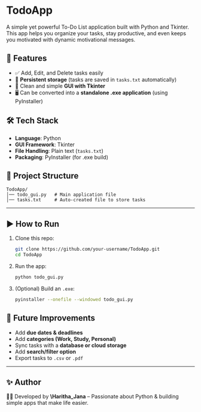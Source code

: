 # TodoApp
A simple yet powerful To-Do List application built with Python and Tkinter. This app helps you organize your tasks, stay productive, and even keeps you motivated with dynamic motivational messages.


## 🚀 Features

* ✅ Add, Edit, and Delete tasks easily
* 💾 **Persistent storage** (tasks are saved in `tasks.txt` automatically)
* 🎨 Clean and simple **GUI with Tkinter**
* 🖥️ Can be converted into a **standalone .exe application** (using PyInstaller)

## 🛠️ Tech Stack

* **Language**: Python
* **GUI Framework**: Tkinter
* **File Handling**: Plain text (`tasks.txt`)
* **Packaging**: PyInstaller (for .exe build)


## 📂 Project Structure

```
TodoApp/
│── todo_gui.py   # Main application file
│── tasks.txt     # Auto-created file to store tasks
```

---

## ▶️ How to Run

1. Clone this repo:

   ```bash
   git clone https://github.com/your-username/TodoApp.git
   cd TodoApp
   ```
2. Run the app:

   ```bash
   python todo_gui.py
   ```
3. (Optional) Build an `.exe`:

   ```bash
   pyinstaller --onefile --windowed todo_gui.py
   ```


## 🌱 Future Improvements

* Add **due dates & deadlines**
* Add **categories (Work, Study, Personal)**
* Sync tasks with a **database or cloud storage**
* Add **search/filter option**
* Export tasks to `.csv` or `.pdf`

---

## ✨ Author

👩‍💻 Developed by **\Haritha_Jana** – Passionate about Python & building simple apps that make life easier.

